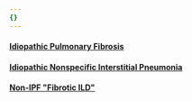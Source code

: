 ```yaml
---
{}
---
```

   
#### [Idiopathic Pulmonary Fibrosis](../../../../Pulmonary%20Medicine/02.%20Diseases%20of%20the%20Lung%20Parenchyma/Diffuse%20Parenchymal%20Lung%20Disease/Idiopathic%20Interstitial%20Pneumonias/Chronic%20Fibrosing%20Interstitial%20Pneumonias/Idiopathic%20Pulmonary%20Fibrosis.md)   
#### [Idiopathic Nonspecific Interstitial Pneumonia](../../../../Pulmonary%20Medicine/02.%20Diseases%20of%20the%20Lung%20Parenchyma/Diffuse%20Parenchymal%20Lung%20Disease/Idiopathic%20Interstitial%20Pneumonias/Chronic%20Fibrosing%20Interstitial%20Pneumonias/Idiopathic%20Nonspecific%20Interstitial%20Pneumonia.md)   
#### [Non-IPF "Fibrotic ILD"](/not_created.md)